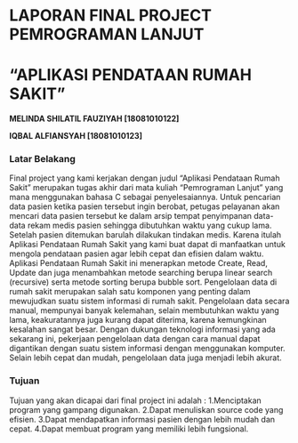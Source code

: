 <h1><P><b>LAPORAN FINAL PROJECT PEMROGRAMAN LANJUT</b></P></h1>
<h1><b>“APLIKASI PENDATAAN RUMAH SAKIT”</b></h1> 
<p></p>    
<p><b>MELINDA SHILATIL FAUZIYAH	[18081010122]</b></p>  
<p><b>IQBAL ALFIANSYAH 	      	[18081010123]</b></p>  
<h3>Latar Belakang</h3>
Final project yang kami kerjakan dengan judul “Aplikasi Pendataan Rumah Sakit” merupakan tugas akhir dari mata kuliah “Pemrograman Lanjut” yang mana menggunakan bahasa C sebagai penyelesaiannya. Untuk pencarian data pasien ketika pasien tersebut ingin berobat, petugas pelayanan akan mencari data pasien tersebut ke dalam arsip tempat penyimpanan data-data rekam medis pasien sehingga dibutuhkan waktu yang cukup lama. Setelah pasien ditemukan barulah dilakukan tindakan medis. Karena itulah Aplikasi Pendataan Rumah Sakit yang kami buat dapat di manfaatkan untuk mengola pendataan pasien agar lebih cepat dan efisien dalam waktu. Aplikasi  Pendataan Rumah Sakit ini menerapkan metode Create, Read, Update dan juga menambahkan metode searching berupa linear search (recursive) serta metode sorting berupa bubble sort. Pengelolaan data di rumah sakit merupakan salah satu komponen yang penting  dalam  mewujudkan  suatu  sistem  informasi  di  rumah  sakit. Pengelolaan  data  secara  manual,  mempunyai  banyak  kelemahan,  selain membutuhkan waktu yang lama, keakuratannya juga kurang  dapat  diterima, karena  kemungkinan  kesalahan  sangat  besar.  Dengan  dukungan  teknologi informasi  yang  ada  sekarang  ini,  pekerjaan  pengelolaan  data  dengan  cara manual dapat digantikan dengan suatu sistem informasi dengan menggunakan komputer. Selain lebih cepat dan mudah, pengelolaan data juga menjadi lebih akurat.
<h3>Tujuan</h3>
Tujuan yang akan dicapai dari final project ini adalah :	
1.Menciptakan program yang gampang digunakan.
2.Dapat menuliskan source code yang efisien.
3.Dapat mendapatkan informasi pasien dengan lebih mudah dan cepat. 
4.Dapat membuat program yang memiliki lebih fungsional.
